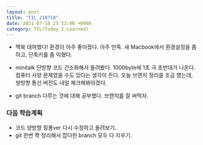 ```yaml
---
layout: post
title: "TIL_210718"
date: 2021-07-18 23:53:00 +0900
category: TIL(Today_I_Learned)
---
```


- 맥북 대여했다! 환경이 아주 좋아졌다. 아주 만족. 새 Macbook에서 환경설정을 좀 하고, 단축키를 좀 익혔다. 

- minitalk 단방향 코드 간소화해서 돌려봤다. 1000byte에 1초 극 초반대가 나온다. 컴퓨터 사양 문제였을 수도 있다는 생각이 든다. 오늘 브랜치 정리를 조금 헀는데, 쌍방향 통신 버전도 내일 체크해봐야겠다.

- git branch 다루는 것에 대해 공부했다. 브랜치를 잘 써먹자.

### 다음 학습계획
- 코드 양방향 핑퐁ver 다시 수정하고 돌려보기.
- git 한번 쫙 정리해서 잡다한 branch 모두 다 지우기.
